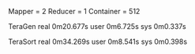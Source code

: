 Mapper = 2
Reducer = 1
Container = 512

TeraGen
real    0m20.677s
user    0m6.725s
sys     0m0.337s

TeraSort
real    0m34.269s
user    0m8.541s
sys     0m0.398s
